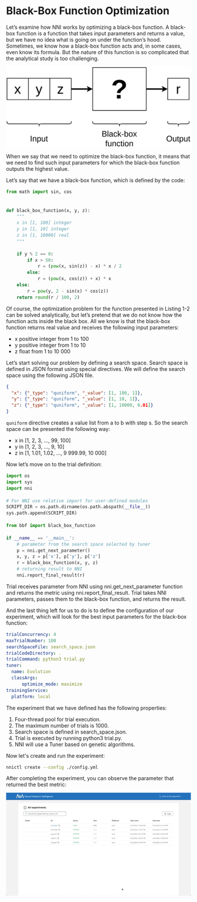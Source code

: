 # Black-Box Function Optimization

Let’s examine how NNI works by optimizing a black-box function. A black-box function is a function that takes input parameters and returns a value, but we have no idea what is going on under the function’s hood. Sometimes, we know how a black-box function acts and, in some cases, even know its formula. But the nature of this function is so complicated that the analytical study is too challenging.

![](../img/bb1.png)

When we say that we need to optimize the black-box function, it means that we need to find such input parameters for which the black-box function outputs the highest value.

Let’s say that we have a black-box function, which is defined by the code:

```py
from math import sin, cos


def black_box_function(x, y, z):
    """
    x in [1, 100] integer
    y in [1, 10] integer
    z in [1, 10000] real
    """

    if y % 2 == 0:
        if x > 50:
            r = (pow(x, sin(z)) - x) * x / 2
        else:
            r = (pow(x, cos(z)) + x) * x
    else:
        r = pow(y, 2 - sin(x) * cos(z))
    return round(r / 100, 2)
```

Of course, the optimization problem for the function presented in Listing 1-2 can be solved analytically, but let’s pretend that we do not know how the function acts inside the black box. All we know is that the black-box function returns real value and receives the following input parameters:

- x positive integer from 1 to 100
- y positive integer from 1 to 10
- z float from 1 to 10 000

Let’s start solving our problem by defining a search space. Search space is defined in JSON format using special directives. We will define the search space using the following JSON file.

```json
{
  "x": {"_type": "quniform", "_value": [1, 100, 1]},
  "y": {"_type": "quniform", "_value": [1, 10, 1]},
  "z": {"_type": "quniform", "_value": [1, 10000, 0.01]}
}
```

`quniform` directive creates a value list from a to b with step s. So the search space can be presented the following way:
- x in [1, 2, 3, …, 99, 100]
- y in [1, 2, 3, …, 9, 10]
- z in [1, 1.01, 1.02, …, 9 999.99, 10 000]

Now let’s move on to the trial definition:

```py
import os
import sys
import nni

# For NNI use relative import for user-defined modules
SCRIPT_DIR = os.path.dirname(os.path.abspath(__file__))
sys.path.append(SCRIPT_DIR)

from bbf import black_box_function

if __name__ == '__main__':
    # parameter from the search space selected by tuner
    p = nni.get_next_parameter()
    x, y, z = p['x'], p['y'], p['z']
    r = black_box_function(x, y, z)
    # returning result to NNI
    nni.report_final_result(r)
```

Trial receives parameter from NNI using nni.get_next_parameter function and returns the metric using nni.report_final_result. Trial takes NNI parameters, passes them to the black-box function, and returns the result.

And the last thing left for us to do is to define the configuration of our experiment, which will look for the best input parameters for the black-box function:

```yml
trialConcurrency: 4
maxTrialNumber: 100
searchSpaceFile: search_space.json
trialCodeDirectory: .
trialCommand: python3 trial.py
tuner:
  name: Evolution
  classArgs:
      optimize_mode: maximize
trainingService:
  platform: local
```

The experiment that we have defined has the following properties:
1. Four-thread pool for trial execution.
1. The maximum number of trials is 1000.
1. Search space is defined in search_space.json.
1. Trial is executed by running python3 trial.py.
1. NNI will use a Tuner based on genetic algorithms.

Now let's create and run the experiment:

```sh
nnictl create --config ./config.yml
```

After completing the experiment, you can observe the parameter that returned the best metric:

![](../img/bbf2.gif)


